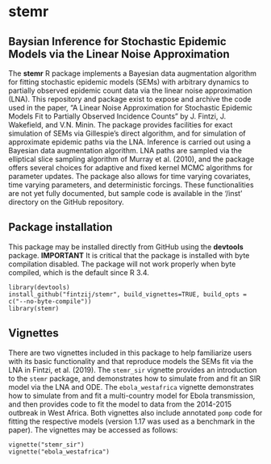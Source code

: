 <!-- README.md is generated from README.Rmd. Please edit that file -->
stemr
=====

Baysian Inference for Stochastic Epidemic Models via the Linear Noise Approximation
-----------------------------------------------------------------------------------

The **stemr** R package implements a Bayesian data augmentation
algorithm for fitting stochastic epidemic models (SEMs) with arbitrary
dynamics to partially observed epidemic count data via the linear noise
approximation (LNA). This repository and package exist to expose and
archive the code used in the paper, “A Linear Noise Approximation for
Stochastic Epidemic Models Fit to Partially Observed Incidence Counts”
by J. Fintzi, J. Wakefield, and V.N. Minin. The package provides
facilities for exact simulation of SEMs via Gillespie’s direct
algorithm, and for simulation of approximate epidemic paths via the LNA.
Inference is carried out using a Bayesian data augmentation algorithm.
LNA paths are sampled via the elliptical slice sampling algorithm of
Murray et al. (2010), and the package offers several choices for
adaptive and fixed kernel MCMC algorithms for parameter updates. The
package also allows for time varying covariates, time varying
parameters, and deterministic forcings. These functionalities are not
yet fully documented, but sample code is available in the ‘/inst’
directory on the GitHub repository.

Package installation
--------------------

This package may be installed directly from GitHub using the
**devtools** package. **IMPORTANT** It is critical that the package is
installed with byte compilation disabled. The package will not work
properly when byte compiled, which is the default since R 3.4.

    library(devtools)
    install_github("fintzij/stemr", build_vignettes=TRUE, build_opts = c("--no-byte-compile")) 
    library(stemr)

Vignettes
---------

There are two vignettes included in this package to help familiarize
users with its basic functionality and that reproduce models the SEMs
fit via the LNA in Fintzi, et al. (2019). The `stemr_sir` vignette
provides an introduction to the `stemr` package, and demonstrates how to
simulate from and fit an SIR model via the LNA and ODE. The
`ebola_westafrica` vignette demonstrates how to simulate from and fit a
multi-country model for Ebola transmission, and then provides code to
fit the model to data from the 2014-2015 outbreak in West Africa. Both
vignettes also include annotated `pomp` code for fitting the respective
models (version 1.17 was used as a benchmark in the paper). The
vignettes may be accessed as follows:

    vignette("stemr_sir")         
    vignette("ebola_westafrica")
